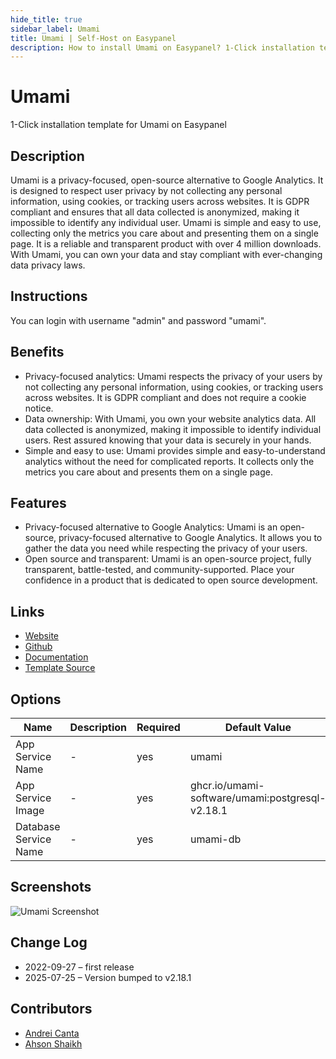 ```yaml
---
hide_title: true
sidebar_label: Umami
title: Umami | Self-Host on Easypanel
description: How to install Umami on Easypanel? 1-Click installation template for Umami on Easypanel
---
```


<!-- generated -->

# Umami

1-Click installation template for Umami on Easypanel

## Description

Umami is a privacy-focused, open-source alternative to Google Analytics. It is designed to respect user privacy by not collecting any personal information, using cookies, or tracking users across websites. It is GDPR compliant and ensures that all data collected is anonymized, making it impossible to identify any individual user. Umami is simple and easy to use, collecting only the metrics you care about and presenting them on a single page. It is a reliable and transparent product with over 4 million downloads. With Umami, you can own your data and stay compliant with ever-changing data privacy laws.

## Instructions

You can login with username &quot;admin&quot; and password &quot;umami&quot;.

## Benefits

- Privacy-focused analytics: Umami respects the privacy of your users by not collecting any personal information, using cookies, or tracking users across websites. It is GDPR compliant and does not require a cookie notice.
- Data ownership: With Umami, you own your website analytics data. All data collected is anonymized, making it impossible to identify individual users. Rest assured knowing that your data is securely in your hands.
- Simple and easy to use: Umami provides simple and easy-to-understand analytics without the need for complicated reports. It collects only the metrics you care about and presents them on a single page.

## Features

- Privacy-focused alternative to Google Analytics: Umami is an open-source, privacy-focused alternative to Google Analytics. It allows you to gather the data you need while respecting the privacy of your users.
- Open source and transparent: Umami is an open-source project, fully transparent, battle-tested, and community-supported. Place your confidence in a product that is dedicated to open source development.

## Links

- [Website](https://umami.is/)
- [Github](https://github.com/umami-software/umami)
- [Documentation](https://umami.is/docs)
- [Template Source](https://github.com/easypanel-io/templates/tree/main/templates/umami)

## Options

Name | Description | Required | Default Value
-|-|-|-
App Service Name | - | yes | umami
App Service Image | - | yes | ghcr.io/umami-software/umami:postgresql-v2.18.1
Database Service Name | - | yes | umami-db

## Screenshots

![Umami Screenshot](./assets/screenshot.png)

## Change Log

- 2022-09-27 – first release
- 2025-07-25 – Version bumped to v2.18.1

## Contributors

- [Andrei Canta](https://github.com/deiucanta)
- [Ahson Shaikh](https://github.com/Ahson-Shaikh)
